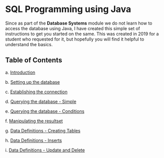 # SQL Programming using Java

Since as part of the __Database Systems__ module we do not learn how to access the database using Java, I have created this simple set of instructions to get you started on the same. This was created in 2019 for a student who requested for it, but hopefully you will find it helpful to understand the basics.

## Table of Contents
a. [Introduction](URL 'https://github.com/rama-swuni/sqlprogramming/blob/main/introduction.md')

b. [Setting up the database](URL 'https://github.com/rama-swuni/sqlprogramming/blob/main/settingup.md')

c. [Establishing the connection](URL 'https://github.com/rama-swuni/sqlprogramming/blob/main/establishtheconnection.md')

d. [Querying the database - Simple](URL 'https://github.com/rama-swuni/sqlprogramming/blob/main/simplequery.md')

e. [Querying the database - Conditions](URL 'https://github.com/rama-swuni/sqlprogramming/blob/main/querywithconditions.md')

f. [Manipulating the resultset](URL 'https://github.com/rama-swuni/sqlprogramming/blob/main/manipulatingresultset.md')

g. [Data Definitions - Creating Tables](URL 'https://github.com/rama-swuni/sqlprogramming/blob/main/datadefinition.md')

h. [Data Definitions - Inserts](URL 'https://github.com/rama-swuni/sqlprogramming/blob/main/inserts.md')

i. [Data Definitions - Update and Delete](URL 'https://github.com/rama-swuni/sqlprogramming/blob/main/updateanddelete.md')



